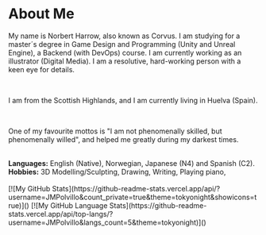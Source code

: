 <h1><b>About Me</b></h1>
<p>My name is Norbert Harrow, also known as Corvus. I am studying for a master´s degree in Game Design and Programming (Unity and Unreal Engine), a Backend (with DevOps) course. I am currently working as an illustrator (Digital Media). I am a resolutive, hard-working person with a keen eye for details.</p>
<br>
<p>I am from the Scottish Highlands, and I am currently living in Huelva (Spain).</p>
<br>
<p>One of my favourite mottos is "I am not phenomenally skilled, but phenomenally willed", and helped me greatly during my darkest times.</p>
<br>
<b>Languages:</b> English (Native), Norwegian, Japanese (N4) and Spanish (C2).
<br>
<b>Hobbies:</b> 3D Modelling/Sculpting, Drawing, Writing, Playing piano, 
<br>
<br>
[![My GitHub Stats](https://github-readme-stats.vercel.app/api/?username=JMPolvillo&count_private=true&theme=tokyonight&showicons=true)]()
[![My GitHub Language Stats](https://github-readme-stats.vercel.app/api/top-langs/?username=JMPolvillo&langs_count=5&theme=tokyonight)]()
